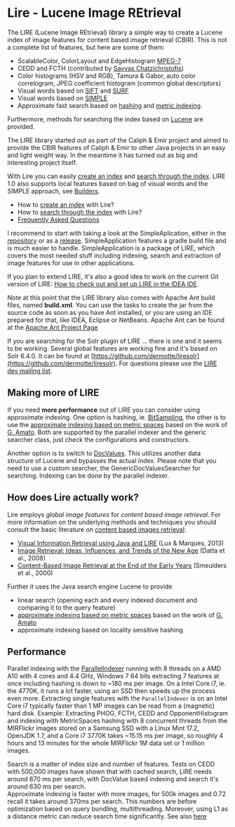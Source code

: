 # Lire - Lucene Image REtrieval
The LIRE (Lucene Image REtrieval) library a simple way to create a Lucene index of image features for content based 
image retrieval (CBIR). This is not a complete list of features, but here are some of them:

  * ScalableColor, ColorLayout and EdgeHistogram [MPEG-7](http://mpeg.chiariglione.org/standards/mpeg-7/mpeg-7.htm)
  * CEDD and FCTH (contributed by [Savvas Chatzichristofis](http://savvash.blogspot.com/))
  * Color histograms (HSV and RGB), Tamura & Gabor, auto color correlogram, JPEG coefficient histogram (common global descriptors)
  * Visual words based on [SIFT](http://en.wikipedia.org/wiki/Scale-invariant_feature_transform) and [SURF](http://en.wikipedia.org/wiki/SURF)
  * Visual words based on [SIMPLE](simple.md)
  * Approximate fast search based on [hashing](hashing.md) and [metric indexing](metricindexing.md).

Furthermore, methods for searching the index based on [Lucene](http://lucene.apache.org) are provided.

The LIRE library started out as part of the Caliph & Emir project and aimed to provide the CBIR features of Caliph & Emir 
to other Java projects in an easy and light weight way. In the meantime it has turned out as big and interesting project itself.

With Lire you can easily [create an index](createindex.md) and [search through the index](searchindex.md). LIRE 1.0 also supports local features based on bag of visual words and the SIMPLE approach, see [Builders](builders.md).

  * How to [create an index](createindex.md) with Lire?
  * How to [search through the index](searchindex.md) with Lire?
  * [Frequently Asked Questions](lirefaq.md)
  
I recommend to start with taking a look at the SimpleAplication, either in the [repository](https://github.com/dermotte/LIRE/tree/master/samples/simpleapplication) or as a [release](https://github.com/dermotte/LIRE/releases/tag/gradle). SimpleApplication features a gradle build file and is much easier to handle. SimpleApplication is a package of LIRE, which covers the most needed stuff including indexing, search and extraction of image features for use in other applications. 

If you plan to extend LIRE, it's also a good idea to work on the current Git version of LIRE:
[How to check out and set up LIRE in the IDEA IDE](https://www.youtube.com/watch?v=vG_yvB_UfAU&list=PLkb7TymgoWW4zfjepAmYNz03ABDQWGHfl).

Note at this point that the LIRE library also comes with Apache Ant build files, named **build.xml**. You can use the tasks to create the jar from the source code as soon as you have Ant installed, or you are using an IDE prepared for that, like IDEA, Eclipse or NetBeans. Apache Ant can be found at the [Apache Ant Project Page](https://ant.apache.org/)

If you are searching for the Solr plugin of LIRE ... there is one and it seems to be working. Several global features are working fine and it's based on Solr 6.4.0. It can be found at [https://github.com/dermotte/liresolr](https://github.com/dermotte/liresolr). For questions please use the [LIRE dev mailing list](https://groups.google.com/forum/#!forum/lire-dev).

## Making more of LIRE
If you need **more performance** out of LIRE you can consider using approximate indexing. One option is hashing, ie. [BitSampling](hashing.md), the other is to use the [approximate indexing based on metric spaces](metricindexing.md) based on the work of [G. Amato](http://www.nmis.isti.cnr.it/amato/).
Both are supported by the parallel indexer and the generic searcher class, just check the configurations and constructors.

Another option is to switch to [DocValues](docvalues.md). This utilizes another data structure of Lucene and bypasses the actual index. Please note that you need to use a custom searcher, the GenericDocValuesSearcher for searching. Indexing can be done by the parallel indexer.

## How does Lire actually work?
Lire employs *global image features* for *content based image retrieval*. For more information on the underlying methods 
and techniques you should consult the basic literature on [content based images retrieval](http://en.wikipedia.org/wiki/CBIR):

  * [Visual Information Retrieval using Java and LIRE](http://www.amazon.com/Information-Retrieval-Synthesis-Lectures-Concepts/dp/1608459187/ref=sr_1_1?ie=UTF8&qid=1434544298&sr=8-1&keywords=lire+lux&pebp=1434544293512&perid=165GFHRF19TFTK35C3PC) (Lux & Marques, 2013)
  * [Image Retrieval: Ideas, Influences, and Trends of the New Age](http://infolab.stanford.edu/~wangz/project/imsearch/review/JOUR/datta.pdf) (Datta et al., 2008)
  * [Content-Based Image Retrieval at the End of the Early Years](http://citeseerx.ist.psu.edu/viewdoc/download?doi=10.1.1.92.889&rep=rep1&type=pdf) (Smeulders et al., 2000)

Further it uses the Java search engine Lucene to provide
 
  * linear search (opening each and every indexed document and comparing it to the query feature)
  * [approximate indexing based on metric spaces](metricindexing.md) based on the work of [G. Amato](http://www.nmis.isti.cnr.it/amato/)
  * approximate indexing based on locality sensitive hashing


## Performance
Parallel indexing with the [ParallelIndexer](createindex.md) running with 8 threads on a AMD A10 with 4 cores and 4.4 GHz, 
Windows 7 64 bits extracting 7 features at once including hashing is down to ~180 ms per image. On a Intel Core i7, ie. 
the 4770K, it runs a lot faster, using an SSD then speeds up the process even more. Extracting single features with the 
`ParallelIndexer` is on an Intel Core i7 typically faster than 1 MP images can be read from a (magnetic) hard disk. Example:
Extracting PHOG, FCTH, CEDD and OpponentHistogram and indexing with MetricSpaces hashing with 8 concurrent threads from the MIRFlickr images stored on a Samsung 
SSD with a Linux Mint 17.2, OpenJDK 1.7, and a Core i7 3770K takes ~15.15 ms per image, so roughly 4 hours and 13 
minutes for the whole MIRFlickr 1M data set or 1 million images.
        
Search is a matter of index size and number of features. Tests on CEDD with 500,000 images have shown that with cached 
search, LIRE needs around 870 ms per search, with DocValue based indexing and search it's around 630 ms per search.  
Approximate indexing is faster with more images, for 500k images and 0.72 recall it takes around 370ms per search. This 
numbers are before optimization based on query bundling, multithreading. Moreover, using L1 as a distance metric can 
reduce search time significantly. See also [here](http://www.semanticmetadata.net/2015/09/10/a-search-runtime-analysis-of-lire-on-500k-images/) 
